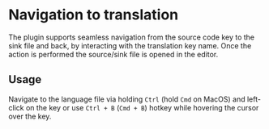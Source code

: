 # Navigation to translation
The plugin supports seamless navigation from the source code key to the sink file and back, 
by interacting with the translation key name. Once the action is performed the source/sink file is opened in the editor.

## Usage
Navigate to the language file via holding `Ctrl` (hold `Cmd` on MacOS) 
and left-click on the key or use `Ctrl + B` (`Cmd + B`) hotkey while hovering the cursor over the key.
